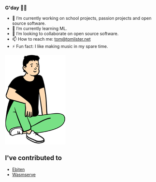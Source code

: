 ### G'day 👋🦘

<div><ul>
<li class="has-line-data" data-line-start="0" data-line-end="1">🔭 I’m currently working on school projects, passion projects and open source software.</li>
<li class="has-line-data" data-line-start="1" data-line-end="2">🌱 I’m currently learning ML.</li>
<li class="has-line-data" data-line-start="2" data-line-end="3">👯 I’m looking to collaborate on open source software.</li>
<li class="has-line-data" data-line-start="3" data-line-end="4">📫 How to reach me: <a href="mailto:tom@tomlister.net">tom@tomlister.net</a></li>
<li class="has-line-data" data-line-start="4" data-line-end="5">⚡ Fun fact: I like making music in my spare time.</li>
</ul></div><img src="https://github.com/tomlister/tomlister/blob/master/download%20(1).png?raw=true" width="200">

## I've contributed to
- [Ebiten](https://github.com/hajimehoshi/ebiten)
- [Wasmserve](https://github.com/hajimehoshi/wasmserve)
